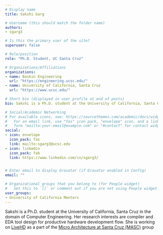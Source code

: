 ```yaml
---
# Display name
title: Sakshi Garg

# Username (this should match the folder name)
authors:
- sgarg3

# Is this the primary user of the site?
superuser: false

# Role/position
role: "Ph.D. Student, UC Santa Cruz"

# Organizations/Affiliations
organizations:
- name: Baskin Engineering
  url: "https://engineering.ucsc.edu/"
- name: University of California, Santa Cruz
  url: "https://www.ucsc.edu/"

# Short bio (displayed in user profile at end of posts)
bio: Sakshi is a Ph.D. student at the University of California, Santa Cruz in the domain of Computer Engineering.  Her research interests are compiler and EDA tool design for productive hardware development flow. 

# Social/Academic Networking
# For available icons, see: https://sourcethemes.com/academic/docs/widgets/#icons
#   For an email link, use "fas" icon pack, "envelope" icon, and a link in the
#   form "mailto:your-email@example.com" or "#contact" for contact widget.
social:
- icon: envelope
  icon_pack: fas
  link: mailto:sgarg3@ucsc.edu
- icon: linkedin
  icon_pack: fab
  link: https://www.linkedin.com/in/sgarg3/


# Enter email to display Gravatar (if Gravatar enabled in Config)
email: ""

# Organizational groups that you belong to (for People widget)
#   Set this to `[]` or comment out if you are not using People widget.  
user_groups:
- University of California Mentors
---
```

Sakshi is a Ph.D. student at the University of California, Santa Cruz in the domain of Computer Engineering.  Her research interests are compiler and EDA tool design for productive hardware development flow. She is working on [LiveHD](https://github.com/masc-ucsc/livehd) as a part of the [Micro Architecture at Santa Cruz (MASC)](https://masc.soe.ucsc.edu/) group
